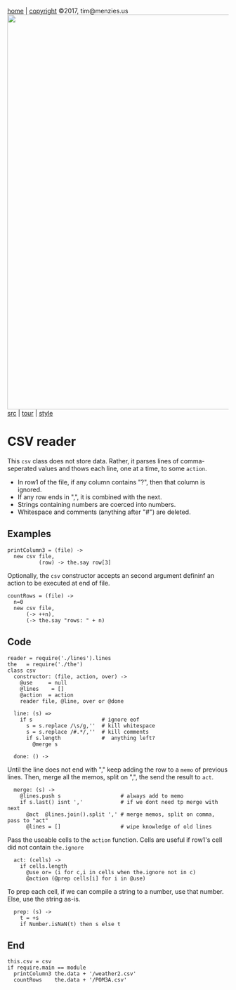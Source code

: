 [home](http://tiny.cc/koff) |
[copyright](https://github.com/koffee/script/blob/master/LICENSE.md) &copy;2017, tim&commat;menzies.us<br>
[<img width=900 src=https://raw.githubusercontent.com/koffee/script/master/img/head.jpg>](http://tiny.cc/koffee)<br>
[src](https://github.com/koffee/script/tree/master/lib) |
[tour](https://github.com/koffee/script/blob/master/docs/TOUR.md) |
[style](https://github.com/koffee/script/blob/master/docs/STYLE.md) 

# CSV reader

This `csv` class does not store data. Rather, it parses lines of
comma-seperated values and thows each line, one at a time, to
some `action`. 


- In row1 of the file, if any column contains "?", then that column is ignored.
- If any row ends in ",", it is combined with the next.
- Strings containing numbers are coerced into numbers.
- Whitespace and comments (anything after "#") are deleted.

## Examples

    printColumn3 = (file) ->
      new csv file,
              (row) -> the.say row[3]

Optionally, the `csv` constructor accepts an second argument defininf
an action to be executed at end of file.

    countRows = (file) ->
      n=0
      new csv file,
          (-> ++n),
          (-> the.say "rows: " + n)

## Code

    reader = require('./lines').lines
    the   = require('./the')
    class csv
      constructor: (file, action, over) ->
        @use     = null
        @lines    = []
        @action  = action
        reader file, @line, over or @done
        
      line: (s) =>
        if s                      # ignore eof
          s = s.replace /\s/g,''  # kill whitespace
          s = s.replace /#.*/,''  # kill comments
          if s.length             #  anything left?
            @merge s

      done: () ->

Until the line does not end with "," keep adding the row to a `memo`
of previous lines. Then, merge all the memos, split on ",", the
send the result to `act`.

      merge: (s) ->
        @lines.push s                   # always add to memo
        if s.last() isnt ','            # if we dont need tp merge with next
          @act  @lines.join().split ',' # merge memos, split on comma, pass to "act"
          @lines = []                   # wipe knowledge of old lines

Pass the useable  cells to the `action` function.
Cells are useful if row1's cell did not contain `the.ignore`

      act: (cells) ->
        if cells.length
          @use or= (i for c,i in cells when the.ignore not in c)
          @action (@prep cells[i] for i in @use)

To prep each cell, if we can compile a string to a number,
use that number. Else, use the string as-is.

      prep: (s) ->
        t = +s
        if Number.isNaN(t) then s else t

## End 

    this.csv = csv
    if require.main == module
      printColumn3 the.data + '/weather2.csv'
      countRows    the.data + '/POM3A.csv'
